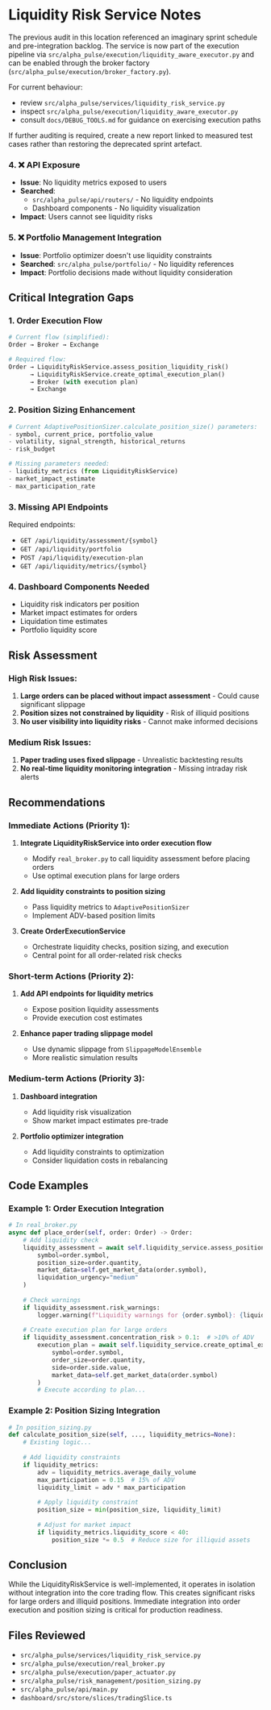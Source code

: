 # Liquidity Risk Service Notes

The previous audit in this location referenced an imaginary sprint schedule and
pre-integration backlog.  The service is now part of the execution pipeline via
`src/alpha_pulse/execution/liquidity_aware_executor.py` and can be enabled
through the broker factory (`src/alpha_pulse/execution/broker_factory.py`).

For current behaviour:

- review `src/alpha_pulse/services/liquidity_risk_service.py`
- inspect `src/alpha_pulse/execution/liquidity_aware_executor.py`
- consult `docs/DEBUG_TOOLS.md` for guidance on exercising execution paths

If further auditing is required, create a new report linked to measured test
cases rather than restoring the deprecated sprint artefact.

### 4. ❌ API Exposure
- **Issue**: No liquidity metrics exposed to users
- **Searched**:
  - `src/alpha_pulse/api/routers/` - No liquidity endpoints
  - Dashboard components - No liquidity visualization
- **Impact**: Users cannot see liquidity risks

### 5. ❌ Portfolio Management Integration
- **Issue**: Portfolio optimizer doesn't use liquidity constraints
- **Searched**: `src/alpha_pulse/portfolio/` - No liquidity references
- **Impact**: Portfolio decisions made without liquidity consideration

## Critical Integration Gaps

### 1. **Order Execution Flow**
```python
# Current flow (simplified):
Order → Broker → Exchange

# Required flow:
Order → LiquidityRiskService.assess_position_liquidity_risk() 
      → LiquidityRiskService.create_optimal_execution_plan()
      → Broker (with execution plan)
      → Exchange
```

### 2. **Position Sizing Enhancement**
```python
# Current AdaptivePositionSizer.calculate_position_size() parameters:
- symbol, current_price, portfolio_value
- volatility, signal_strength, historical_returns
- risk_budget

# Missing parameters needed:
- liquidity_metrics (from LiquidityRiskService)
- market_impact_estimate
- max_participation_rate
```

### 3. **Missing API Endpoints**
Required endpoints:
- `GET /api/liquidity/assessment/{symbol}`
- `GET /api/liquidity/portfolio`
- `POST /api/liquidity/execution-plan`
- `GET /api/liquidity/metrics/{symbol}`

### 4. **Dashboard Components Needed**
- Liquidity risk indicators per position
- Market impact estimates for orders
- Liquidation time estimates
- Portfolio liquidity score

## Risk Assessment

### High Risk Issues:
1. **Large orders can be placed without impact assessment** - Could cause significant slippage
2. **Position sizes not constrained by liquidity** - Risk of illiquid positions
3. **No user visibility into liquidity risks** - Cannot make informed decisions

### Medium Risk Issues:
1. **Paper trading uses fixed slippage** - Unrealistic backtesting results
2. **No real-time liquidity monitoring integration** - Missing intraday risk alerts

## Recommendations

### Immediate Actions (Priority 1):
1. **Integrate LiquidityRiskService into order execution flow**
   - Modify `real_broker.py` to call liquidity assessment before placing orders
   - Use optimal execution plans for large orders

2. **Add liquidity constraints to position sizing**
   - Pass liquidity metrics to `AdaptivePositionSizer`
   - Implement ADV-based position limits

3. **Create OrderExecutionService**
   - Orchestrate liquidity checks, position sizing, and execution
   - Central point for all order-related risk checks

### Short-term Actions (Priority 2):
1. **Add API endpoints for liquidity metrics**
   - Expose position liquidity assessments
   - Provide execution cost estimates

2. **Enhance paper trading slippage model**
   - Use dynamic slippage from `SlippageModelEnsemble`
   - More realistic simulation results

### Medium-term Actions (Priority 3):
1. **Dashboard integration**
   - Add liquidity risk visualization
   - Show market impact estimates pre-trade

2. **Portfolio optimizer integration**
   - Add liquidity constraints to optimization
   - Consider liquidation costs in rebalancing

## Code Examples

### Example 1: Order Execution Integration
```python
# In real_broker.py
async def place_order(self, order: Order) -> Order:
    # Add liquidity check
    liquidity_assessment = await self.liquidity_service.assess_position_liquidity_risk(
        symbol=order.symbol,
        position_size=order.quantity,
        market_data=self.get_market_data(order.symbol),
        liquidation_urgency="medium"
    )
    
    # Check warnings
    if liquidity_assessment.risk_warnings:
        logger.warning(f"Liquidity warnings for {order.symbol}: {liquidity_assessment.risk_warnings}")
    
    # Create execution plan for large orders
    if liquidity_assessment.concentration_risk > 0.1:  # >10% of ADV
        execution_plan = await self.liquidity_service.create_optimal_execution_plan(
            symbol=order.symbol,
            order_size=order.quantity,
            side=order.side.value,
            market_data=self.get_market_data(order.symbol)
        )
        # Execute according to plan...
```

### Example 2: Position Sizing Integration
```python
# In position_sizing.py
def calculate_position_size(self, ..., liquidity_metrics=None):
    # Existing logic...
    
    # Add liquidity constraints
    if liquidity_metrics:
        adv = liquidity_metrics.average_daily_volume
        max_participation = 0.15  # 15% of ADV
        liquidity_limit = adv * max_participation
        
        # Apply liquidity constraint
        position_size = min(position_size, liquidity_limit)
        
        # Adjust for market impact
        if liquidity_metrics.liquidity_score < 40:
            position_size *= 0.5  # Reduce size for illiquid assets
```

## Conclusion

While the LiquidityRiskService is well-implemented, it operates in isolation without integration into the core trading flow. This creates significant risks for large orders and illiquid positions. Immediate integration into order execution and position sizing is critical for production readiness.

## Files Reviewed
- `src/alpha_pulse/services/liquidity_risk_service.py`
- `src/alpha_pulse/execution/real_broker.py`
- `src/alpha_pulse/execution/paper_actuator.py`
- `src/alpha_pulse/risk_management/position_sizing.py`
- `src/alpha_pulse/api/main.py`
- `dashboard/src/store/slices/tradingSlice.ts`
